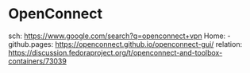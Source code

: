 # OpenConnect
sch: https://www.google.com/search?q=openconnect+vpn Home: - github.pages: https://openconnect.github.io/openconnect-gui/ relation: https://discussion.fedoraproject.org/t/openconnect-and-toolbox-containers/73039
